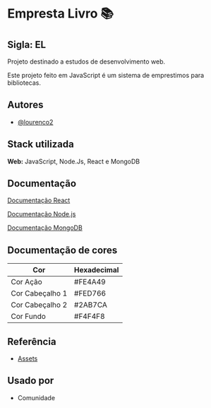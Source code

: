 # Empresta Livro 📚
## Sigla: EL

Projeto destinado a estudos de desenvolvimento web. 

Este projeto feito em JavaScript é um sistema de emprestimos para bibliotecas.





## Autores

- [@lourenco2](https://github.com/lourenco2)


## Stack utilizada

**Web:** JavaScript, Node.Js, React e MongoDB




## Documentação

[Documentação React](https://reactjs.org/docs/getting-started.html)

[Documentação Node.js](https://nodejs.org/pt-br/docs/)

[Documentação MongoDB](https://www.mongodb.com/docs/)


## Documentação de cores

| Cor               | Hexadecimal                                                |
| ----------------- | ---------------------------------------------------------------- |
| Cor Ação       | #FE4A49 |
| Cor Cabeçalho 1      | #FED766 |
| Cor Cabeçalho 2     | #2AB7CA |
| Cor Fundo      | #F4F4F8 |



## Referência

 - [Assets](https://fonts.google.com/icons?icon.query=men)


## Usado por


- Comunidade
